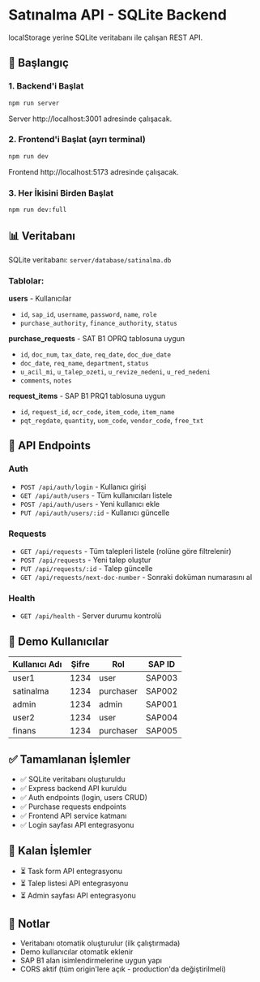 # Satınalma API - SQLite Backend

localStorage yerine SQLite veritabanı ile çalışan REST API.

## 🚀 Başlangıç

### 1. Backend'i Başlat
```bash
npm run server
```
Server http://localhost:3001 adresinde çalışacak.

### 2. Frontend'i Başlat (ayrı terminal)
```bash
npm run dev
```
Frontend http://localhost:5173 adresinde çalışacak.

### 3. Her İkisini Birden Başlat
```bash
npm run dev:full
```

## 📊 Veritabanı

SQLite veritabanı: `server/database/satinalma.db`

### Tablolar:

**users** - Kullanıcılar
- `id`, `sap_id`, `username`, `password`, `name`, `role`
- `purchase_authority`, `finance_authority`, `status`

**purchase_requests** - SAT B1 OPRQ tablosuna uygun
- `id`, `doc_num`, `tax_date`, `req_date`, `doc_due_date`
- `doc_date`, `req_name`, `department`, `status`
- `u_acil_mi`, `u_talep_ozeti`, `u_revize_nedeni`, `u_red_nedeni`
- `comments`, `notes`

**request_items** - SAP B1 PRQ1 tablosuna uygun
- `id`, `request_id`, `ocr_code`, `item_code`, `item_name`
- `pqt_regdate`, `quantity`, `uom_code`, `vendor_code`, `free_txt`

## 🔗 API Endpoints

### Auth
- `POST /api/auth/login` - Kullanıcı girişi
- `GET /api/auth/users` - Tüm kullanıcıları listele
- `POST /api/auth/users` - Yeni kullanıcı ekle
- `PUT /api/auth/users/:id` - Kullanıcı güncelle

### Requests
- `GET /api/requests` - Tüm talepleri listele (rolüne göre filtrelenir)
- `POST /api/requests` - Yeni talep oluştur
- `PUT /api/requests/:id` - Talep güncelle
- `GET /api/requests/next-doc-number` - Sonraki doküman numarasını al

### Health
- `GET /api/health` - Server durumu kontrolü

## 👤 Demo Kullanıcılar

| Kullanıcı Adı | Şifre | Rol | SAP ID |
|---------------|-------|-----|---------|
| user1 | 1234 | user | SAP003 |
| satinalma | 1234 | purchaser | SAP002 |
| admin | 1234 | admin | SAP001 |
| user2 | 1234 | user | SAP004 |
| finans | 1234 | purchaser | SAP005 |

## ✅ Tamamlanan İşlemler

- ✅ SQLite veritabanı oluşturuldu
- ✅ Express backend API kuruldu
- ✅ Auth endpoints (login, users CRUD)
- ✅ Purchase requests endpoints
- ✅ Frontend API service katmanı
- ✅ Login sayfası API entegrasyonu

## 🔄 Kalan İşlemler

- ⏳ Task form API entegrasyonu
- ⏳ Talep listesi API entegrasyonu
- ⏳ Admin sayfası API entegrasyonu

## 📝 Notlar

- Veritabanı otomatik oluşturulur (ilk çalıştırmada)
- Demo kullanıcılar otomatik eklenir
- SAP B1 alan isimlendirmelerine uygun yapı
- CORS aktif (tüm origin'lere açık - production'da değiştirilmeli)
